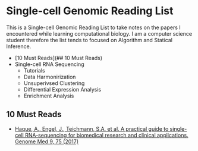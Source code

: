 # Single-cell Genomic Reading List

This is a Single-cell Genomic Reading List to take notes on the papers I encountered while learning computational biology. I am a computer science student therefore the list tends to focused on Algorithm and Statical Inference.

- [10 Must Reads](## 10 Must Reads)
- Single-cell RNA Sequencing
  - Tutorials
  - Data Harmonirization
  - Unsuperivsed Clustering
  - Differential Expression Analysis
  - Enrichment Analysis

## 10 Must Reads

- [Haque, A., Engel, J., Teichmann, S.A. et al. A practical guide to single-cell RNA-sequencing for biomedical research and clinical applications. Genome Med 9, 75 (2017)](https://genomemedicine.biomedcentral.com/articles/10.1186/s13073-017-0467-4#citeas)
